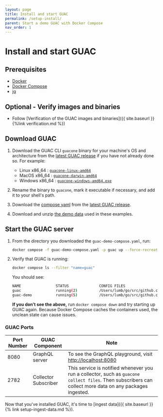 ```yaml
---
layout: page
title: Install and start GUAC
permalink: /setup-install/
parent: Start a demo GUAC with Docker Compose
nav_order: 1
---
```


# Install and start GUAC

## Prerequisites

- [Docker](https://docs.docker.com/get-docker/)
- [Docker Compose](https://docs.docker.com/compose/install/)
- [jq](https://stedolan.github.io/jq/download/)

## Optional - Verify images and binaries

- Follow [Verification of the GUAC images and
  binaries]({{ site.baseurl }}{%link verification.md %})

## Download GUAC

1. Download the GUAC CLI `guacone` binary for your machine's OS and architecture
   from the
   [latest GUAC release](https://github.com/guacsec/guac/releases/latest) if you
   have not already done so. For example:

   - Linux x86_64 :
     [`guacone-linux-amd64`](https://github.com/guacsec/guac/releases/latest/download/guacone-linux-amd64)
   - MacOS x86_64 :
     [`guacone-darwin-amd64`](https://github.com/guacsec/guac/releases/latest/download/guacone-darwin-amd64)
   - Windows x86_64 :
     [`guacone-windows-amd64.exe`](https://github.com/guacsec/guac/releases/latest/download/guacone-windows-amd64.exe)

1. Rename the binary to `guacone`, mark it executable if necessary, and add it
   to your shell's path.

1. Download the
   [compose yaml](https://github.com/guacsec/guac/releases/latest/download/guac-demo-compose.yaml)
   from the
   [latest GUAC release](https://github.com/guacsec/guac/releases/latest).

1. Download and unzip
   [the demo data](https://github.com/guacsec/guac-data/archive/refs/heads/main.zip)
   used in these examples.

## Start the GUAC server

1. From the directory you downloaded the `guac-demo-compose.yaml`, run:

   ```bash
   docker compose -f guac-demo-compose.yaml -p guac up --force-recreate
   ```

1. Verify that GUAC is running:

   ```bash
   docker compose ls --filter "name=guac"
   ```

   You should see:

   ```bash
   NAME                STATUS              CONFIG FILES
   guac                running(2)          /Users/lumb/go/src/github.com/guacsec/guac/docker-compose.yml,/Users/lumb/go/src/github.com/guacsec/guac/guac/container_files/mem.yaml
   guac-demo           running(5)          /Users/lumb/go/src/github.com/guacsec/guac-demo/guac-demo-compose.yaml
   ```

   **If you don’t see the above,** run `docker compose down` and try starting up
   GUAC again. Because Docker Compose caches the containers used, the unclean
   state can cause issues.

### GUAC Ports

| Port Number | GUAC Component       | Note                                                                                                                                                     |
| ----------- | -------------------- | -------------------------------------------------------------------------------------------------------------------------------------------------------- |
| 8080        | GraphQL server       | To see the GraphQL playground, visit [http://localhost:8080](http://localhost:8080)                                                                      |
| 2782        | Collector Subscriber | This service is notified whenever you run a collector, such as `guacone collect files`. Then subscribers can collect more data on any packages ingested. |

Now that you've installed GUAC, it's time to [ingest
data]({{ site.baseurl }}{% link setup-ingest-data.md %}).
